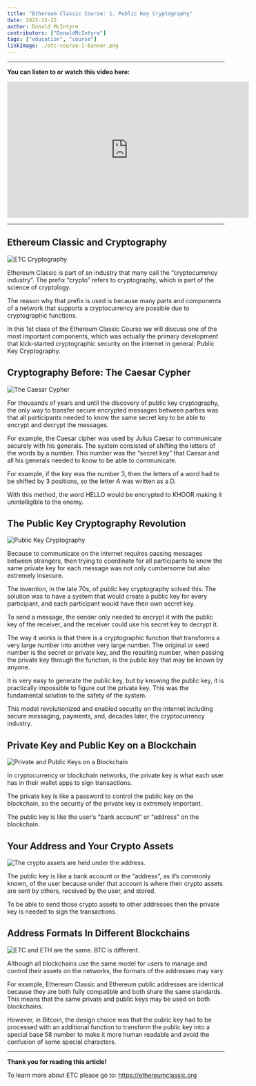 ```yaml
---
title: "Ethereum Classic Course: 1. Public Key Cryptography"
date: 2022-12-22
author: Donald McIntyre
contributors: ["DonaldMcIntyre"]
tags: ["education", "course"]
linkImage: ./etc-course-1-banner.png
---
```


---
**You can listen to or watch this video here:**

<iframe width="560" height="315" src="https://www.youtube.com/embed/dolcI5kfsec" title="YouTube video player" frameborder="0" allow="accelerometer; autoplay; clipboard-write; encrypted-media; gyroscope; picture-in-picture" allowfullscreen></iframe>

---

## Ethereum Classic and Cryptography

![ETC Cryptography](./etc-course-1-intro.png)

Ethereum Classic is part of an industry that many call the “cryptocurrency industry”. The prefix “crypto” refers to cryptography, which is part of the science of cryptology.

The reason why that prefix is used is because many parts and components of a network that supports a cryptocurrency are possible due to cryptographic functions.

In this 1st class of the Ethereum Classic Course we will discuss one of the most important components, which was actually the primary development that kick-started cryptographic security on the internet in general: Public Key Cryptography.   

## Cryptography Before: The Caesar Cypher

![The Caesar Cypher](./etc-course-1-caesar-cypher.png)

For thousands of years and until the discovery of public key cryptography, the only way to transfer secure encrypted messages between parties was that all participants needed to know the same secret key to be able to encrypt and decrypt the messages.

For example, the Caesar cipher was used by Julius Caesar to communicate securely with his generals. The system consisted of shifting the letters of the words by a number. This number was the “secret key” that Caesar and all his generals needed to know to be able to communicate.

For example, if the key was the number 3, then the letters of a word had to be shifted by 3 positions, so the letter A was written as a D.

With this method, the word HELLO would be encrypted to KHOOR making it unintelligible to the enemy.

## The Public Key Cryptography Revolution

![Public Key Cryptography](./etc-course-1-pub-key-crypto.png)

Because to communicate on the internet requires passing messages between strangers, then trying to coordinate for all participants to know the same private key for each message was not only cumbersome but also extremely insecure.

The invention, in the late 70s, of public key cryptography solved this. The solution was to have a system that would create a public key for every participant, and each participant would have their own secret key.

To send a message, the sender only needed to encrypt it with the public key of the receiver, and the receiver could use his secret key to decrypt it.

The way it works is that there is a cryptographic function that transforms a very large number into another very large number. The original or seed number is the secret or private key, and the resulting number, when passing the private key through the function, is the public key that may be known by anyone.

It is very easy to generate the public key, but by knowing the public key, it is practically impossible to figure out the private key. This was the fundamental solution to the safety of the system.

This model revolutionized and enabled security on the internet including secure messaging, payments, and, decades later, the cryptocurrency industry.

## Private Key and Public Key on a Blockchain

![Private and Public Keys on a Blockchain](./etc-course-1-pub-key-is-address.png)

In cryptocurrency or blockchain networks, the private key is what each user has in their wallet apps to sign transactions.

The private key is like a password to control the public key on the blockchain, so the security of the private key is extremely important.

The public key is like the user’s “bank account” or “address” on the blockchain.

## Your Address and Your Crypto Assets

![The crypto assets are held under the address.](./etc-course-1-crypto-assets.png)

The public key is like a bank account or the “address”, as it’s commonly known, of the user because under that account is where their crypto assets are sent by others, received by the user, and stored.

To be able to send those crypto assets to other addresses then the private key is needed to sign the transactions.

## Address Formats In Different Blockchains

![ETC and ETH are the same. BTC is different.](./etc-course-1-address-formats.png)

Although all blockchains use the same model for users to manage and control their assets on the networks, the formats of the addresses may vary.

For example, Ethereum Classic and Ethereum public addresses are identical because they are both fully compatible and both share the same standards. This means that the same private and public keys may be used on both blockchains.

However, in Bitcoin, the design choice was that the public key had to be processed with an additional function to transform the public key into a special base 58 number to make it more human readable and avoid the confusion of some special characters.

---

**Thank you for reading this article!**

To learn more about ETC please go to: https://ethereumclassic.org

